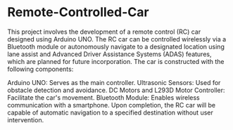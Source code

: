 # Remote-Controlled-Car
This project involves the development of a remote control (RC) car designed using Arduino UNO. The RC car can be controlled wirelessly via a Bluetooth module or autonomously navigate to a designated location using lane assist and Advanced Driver Assistance Systems (ADAS) features, which are planned for future incorporation. The car is constructed with the following components:

Arduino UNO: Serves as the main controller.
Ultrasonic Sensors: Used for obstacle detection and avoidance.
DC Motors and L293D Motor Controller: Facilitate the car's movement.
Bluetooth Module: Enables wireless communication with a smartphone.
Upon completion, the RC car will be capable of automatic navigation to a specified destination without user intervention.
